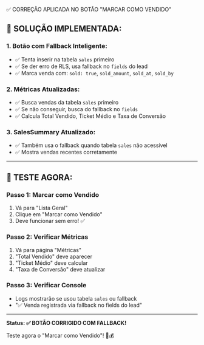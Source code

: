 ✅ CORREÇÃO APLICADA NO BOTÃO "MARCAR COMO VENDIDO"

## 🔧 **SOLUÇÃO IMPLEMENTADA:**

### 1. **Botão com Fallback Inteligente:**
- ✅ Tenta inserir na tabela `sales` primeiro
- ✅ Se der erro de RLS, usa fallback no `fields` do lead
- ✅ Marca venda com: `sold: true`, `sold_amount`, `sold_at`, `sold_by`

### 2. **Métricas Atualizadas:**
- ✅ Busca vendas da tabela `sales` primeiro
- ✅ Se não conseguir, busca do fallback no `fields`
- ✅ Calcula Total Vendido, Ticket Médio e Taxa de Conversão

### 3. **SalesSummary Atualizado:**
- ✅ Também usa o fallback quando tabela `sales` não acessível
- ✅ Mostra vendas recentes corretamente

---

## 🧪 **TESTE AGORA:**

### Passo 1: Marcar como Vendido
1. Vá para "Lista Geral"
2. Clique em "Marcar como Vendido"
3. Deve funcionar sem erro! ✅

### Passo 2: Verificar Métricas
1. Vá para página "Métricas"
2. "Total Vendido" deve aparecer
3. "Ticket Médio" deve calcular
4. "Taxa de Conversão" deve atualizar

### Passo 3: Verificar Console
- Logs mostrarão se usou tabela `sales` ou fallback
- "✅ Venda registrada via fallback no fields do lead"

---

**Status: ✅ BOTÃO CORRIGIDO COM FALLBACK!**

Teste agora o "Marcar como Vendido"! 🎉💰
